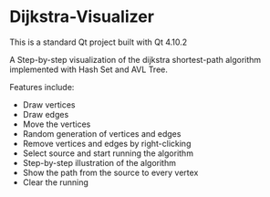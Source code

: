 # Dijkstra-Visualizer
This is a standard Qt project built with Qt 4.10.2

A Step-by-step visualization of the dijkstra shortest-path algorithm implemented with Hash Set and AVL Tree.

Features include:

* Draw vertices
* Draw edges
* Move the vertices
* Random generation of vertices and edges
* Remove vertices and edges by right-clicking
* Select source and start running the algorithm
* Step-by-step illustration of the algorithm
* Show the path from the source to every vertex
* Clear the running
